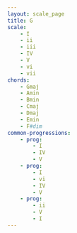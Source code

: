```yaml
---
layout: scale_page
title: G
scale: 
    - I
    - ii  
    - iii 
    - IV  
    - V   
    - vi  
    - vii
chords: 
    - Gmaj    
    - Amin    
    - Bmin    
    - Cmaj    
    - Dmaj    
    - Emin    
    - F#dim
common-progressions:
    - prog: 
        - I 
        - IV 
        - V
    - prog: 
        - I 
        - vi 
        - IV 
        - V
    - prog: 
        - ii 
        - V 
        - I
---
```

